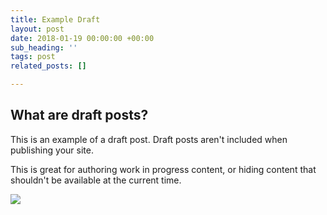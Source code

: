 ```yaml
---
title: Example Draft
layout: post
date: 2018-01-19 00:00:00 +00:00
sub_heading: ''
tags: post
related_posts: []

---
```

## What are draft posts?

This is an example of a draft post. Draft posts aren't included when publishing your site.

This is great for authoring work in progress content, or hiding content that shouldn't be available at the current time.

![](/uploads/2018/02/17/building.jpg)